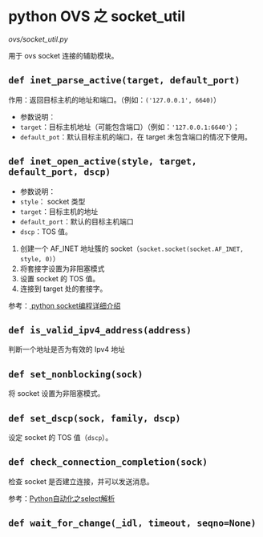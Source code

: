 # python OVS 之 socket_util

*ovs/socket_util.py*

用于 ovs socket 连接的辅助模块。

## `def inet_parse_active(target, default_port)`

作用：返回目标主机的地址和端口。（例如：`('127.0.0.1', 6640)`）

* 参数说明：
 * `target`：目标主机地址（可能包含端口）（例如：`'127.0.0.1:6640'`）；
 * `default_pot`：默认目标主机的端口，在 target 未包含端口的情况下使用。

## `def inet_open_active(style, target, default_port, dscp)`

* 参数说明：
 * `style`： socket 类型
 * `target`：目标主机的地址
 * `default_port`：默认的目标主机端口
 * `dscp`：TOS 值。

1. 创建一个 AF_INET 地址簇的 socket（`socket.socket(socket.AF_INET, style, 0)`）
2. 将套接字设置为非阻塞模式
3. 设置 socket 的 TOS 值。
4. 连接到 target 处的套接字。


参考：[ python socket编程详细介绍 ](http://yangrong.blog.51cto.com/6945369/1339593)

## `def is_valid_ipv4_address(address)`

判断一个地址是否为有效的 Ipv4 地址

## `def set_nonblocking(sock)`

将 socket 设置为非阻塞模式。

## `def set_dscp(sock, family, dscp)`

设定 socket 的 TOS 值（`dscp`）。

## `def check_connection_completion(sock)`

检查 socket 是否建立连接，并可以发送消息。

参考：[Python自动化之select解析](http://www.cnblogs.com/wspblog/p/5960879.html)

## `def wait_for_change(_idl, timeout, seqno=None)`






























